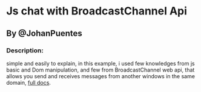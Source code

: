 # Js chat with BroadcastChannel Api
## By @JohanPuentes

### **Description:**
simple and easily to explain, in this example, i used few knowledges from js basic and Dom manipulation, and few from BroadcastChannel web api, that allows you send and receives messages from another windows in the same domain, [full docs](https://developer.mozilla.org/en-US/docs/Web/API/Broadcast_Channel_API).